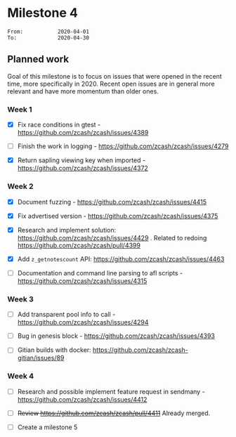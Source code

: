 # Milestone 4

```
From:           2020-04-01
To:             2020-04-30
```

## Planned work

Goal of this milestone is to focus on issues that were opened in the recent time, more specifically in 2020. Recent open issues are in general more relevant and have more momentum than older ones. 

### Week 1

- [x] Fix race conditions in gtest - https://github.com/zcash/zcash/issues/4389

- [ ] Finish the work in logging - https://github.com/zcash/zcash/issues/4279

- [x] Return sapling viewing key when imported - https://github.com/zcash/zcash/issues/4372

### Week 2

- [x] Document fuzzing - https://github.com/zcash/zcash/issues/4415

- [x] Fix advertised version - https://github.com/zcash/zcash/issues/4375

- [x] Research and implement solution: https://github.com/zcash/zcash/issues/4429 . Related to redoing https://github.com/zcash/zcash/pull/4399

- [x] Add `z_getnotescount` API: https://github.com/zcash/zcash/issues/4463

- [ ] Documentation and command line parsing to afl scripts - https://github.com/zcash/zcash/issues/4315

### Week 3

- [ ] Add transparent pool info to call - https://github.com/zcash/zcash/issues/4294

- [ ] Bug in genesis block - https://github.com/zcash/zcash/issues/4393

- [ ] Gitian builds with docker: https://github.com/zcash/zcash-gitian/issues/89

### Week 4

- [ ] Research and possible implement feature request in sendmany - https://github.com/zcash/zcash/issues/4412

- [ ] <strike>Review https://github.com/zcash/zcash/pull/4411</strike> Already merged.

- [ ] Create a milestone 5
